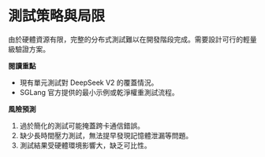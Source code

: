 # 測試策略與局限

由於硬體資源有限，完整的分布式測試難以在開發階段完成。需要設計可行的輕量級驗證方案。

**閱讀重點**
- 現有單元測試對 DeepSeek V2 的覆蓋情況。
- SGLang 官方提供的最小示例或乾淨權重測試流程。

**風險預測**
1. 過於簡化的測試可能掩蓋跨卡通信錯誤。
2. 缺少長時間壓力測試，無法提早發現記憶體泄漏等問題。
3. 測試結果受硬體環境影響大，缺乏可比性。
